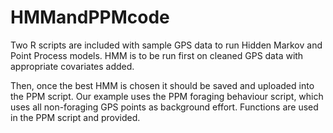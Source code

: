 # HMMandPPMcode

Two R scripts are included with sample GPS data to run Hidden Markov and Point Process models. HMM is to be run first on cleaned GPS data with appropriate covariates added. 

Then, once the best HMM is chosen it should be saved and uploaded into the PPM script. Our example uses the PPM foraging behaviour script, which uses all non-foraging GPS points as background effort.
Functions are used in the PPM script and provided. 

